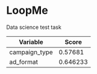 # LoopMe
Data science test task

 Variable | Score
 --- | ---
campaign_type | 0.57681
ad_format | 0.646233 
